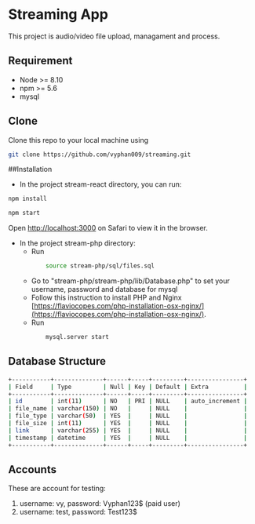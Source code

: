 # Streaming App

This project is audio/video file upload, managament and process.

## Requirement

- Node >= 8.10
- npm >= 5.6
- mysql

## Clone

Clone this repo to your local machine using

```bash
git clone https://github.com/vyphan009/streaming.git
```

##Installation

- In the project stream-react directory, you can run:
```bash
npm install
```
```bash 
npm start
```

Open [http://localhost:3000](http://localhost:3000) on Safari to view it in the browser.


- In the project stream-php directory:
    - Run 
        ```bash
            source stream-php/sql/files.sql
        ```
    - Go to "stream-php/stream-php/lib/Database.php" to set your username, password and database for mysql
    - Follow this instruction to install PHP and Nginx [https://flaviocopes.com/php-installation-osx-nginx/](https://flaviocopes.com/php-installation-osx-nginx/).
    - Run
        ```bash
            mysql.server start
        ```

## Database Structure
```bash
+-----------+--------------+------+-----+---------+----------------+
| Field     | Type         | Null | Key | Default | Extra          |
+-----------+--------------+------+-----+---------+----------------+
| id        | int(11)      | NO   | PRI | NULL    | auto_increment |
| file_name | varchar(150) | NO   |     | NULL    |                |
| file_type | varchar(50)  | YES  |     | NULL    |                |
| file_size | int(11)      | YES  |     | NULL    |                |
| link      | varchar(255) | YES  |     | NULL    |                |
| timestamp | datetime     | YES  |     | NULL    |                |
+-----------+--------------+------+-----+---------+----------------+

```

## Accounts
 
 These are account for testing:
 1. username: vy, password: Vyphan123$ (paid user)
 2. username: test, password: Test123$
 
